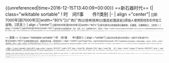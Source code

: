 {{unreferenced|time=2016-12-15T13:40:09+00:00}}
==新石器时代==
{| class="wikitable sortable" 
! 时　间!!事　　件!!类别
|-
| align ="center"| <small>[[前7000年|前7000年]]||width="80%"|<small>[[广西|广西]][[桂林|桂林]][[甑皮岩|甑皮岩]]原始人使用短柱形石作加工谷物。||农具
|-
| align ="center"| <small>[[前5935年|前5935年]]||width="80%"|<small>[[黄河|黄河]]流域使用石镰收割，石磨盘、石磨棒加工。||农具
|-
| align ="center"| <small>[[前5400年|前5400年]]||width="80%"|<small>[[黄河|黄河]]流域使用石斧、石铲、石锛、石刀、石凿等进行生产。||农具
|-
| align ="center"| <small>[[前5000年|前5000年]]||width="80%"|<small>[[长江|长江]]下游使用[[骨耜|骨耜]]翻土和[[木杵|木杵]]加工。||农具
|-
| align ="center"| <small>[[前3310年|前3310年]]－[[前2378年|前2378年]]||width="80%"|<small>[[长江|长江]]下游使用石制犁形器、双翼形的[[石耜冠|石耜冠]]和[[碓臼|碓臼]]。||农具
|-
| align ="center"| <small>[[前2480年|前2480年]]||width="80%"|<small>[[广东|广东]][[曲江|曲江]][[石峡|石峡]]地区使用[[石镢|石镢]]。||农具
|-
| align ="center"| <small>[[前5400年|前5400年]]||width="80%"|<small>[[黄河|黄河]]流域已经种[[粟|粟]]。||大田作物
|-
| align ="center"| <small>[[前5000年|前5000年]]||width="80%"|<small>[[长江|长江]]流域已经种[[稻|稻]]，经鉴定有[[油稻|油稻]]和[[粳稻|粳稻]]。||大田作物
|-
| align ="center"| <small>[[前4010年|前4010年]]||width="80%"|<small>[[黍|黍]]在[[甘肃|甘肃]][[秦安|秦安]][[大池湾|大池湾]]已经种植。||大田作物
|-
| align ="center"| <small>[[前4000年|前4000年]]||width="80%"|<small>[[葛|葛]]在[[长江|长江]]流域已利用为[[纺织|纺织]]原料。||大田作物
|-
| align ="center"| <small>[[前2750年|前2750年]]||width="80%"|<small>[[苎麻|苎麻]]、[[花生|花生]]、[[蚕豆|蚕豆]]、[[芝麻|芝麻]]出现于[[长江|长江]]流域。||大田作物
|-
| align ="center"| <small>[[前2000年|前2000年]]||width="80%"|<small>[[大豆|大豆]]、大麻巴人工栽培。[[新疆|新疆]][[孔雀河|孔雀河]]下游已经种植[[小麦|小麦]]。||大田作物
|-
| align ="center"| <small>[[前5400年|前5400年]]||width="80%"|<small>由[[刀耕|刀耕]]发展到[[耜耕|耜耕]]（锄耕）。||耕作栽培
|-
| align ="center"| <small>[[前5400年|前5400年]]||width="80%"|<small>[[胡桃|胡桃]]、[[榛子|榛子]]已在[[黄河|黄河]]流域利用。||园艺
|-
| align ="center"| <small>[[前5000年|前5000年]]||width="80%"|<small>[[酸枣|酸枣]]、[[菱|菱]]、[[葫芦|葫芦]]、[[意苡|意苡]]等已在[[长江|长江]]流域利用。||园艺
|-
| align ="center"| <small>[[前4010年|前4010年]]||width="80%"|<small>[[甘肃|甘肃]][[秦安|秦安]][[大地湾|大地湾]]已利用十字花种芸苔属植物。||园艺
|-
| align ="center"| <small>[[前4000年|前4000年]]||width="80%"|<small>[[白菜|白菜]]（芥菜）已在[[黄河|黄河]]流域利用。||园艺
|-
| align ="center"| <small>[[前3075年|前3075年]]||width="80%"|<small>[[莲藕|莲藕]]已在[[黄河|黄河]]流域利用。||园艺
|-
| align ="center"| <small>[[前2750年|前2750年]]||width="80%"|<small>[[桃|桃]]、[[甜瓜|甜瓜]]已在[[长江|长江]]流域利用。||园艺
|-
| align ="center"| <small>[[前5000年|前5000年]]||width="80%"|<small>[[漆树|漆树]]已被利用，并出现原始漆器。||植树造林
|-
| align ="center"| <small>[[前5400年|前5400年]]||width="80%"|<small>[[河北|河北]][[正定|正定]][[南阳庄|南阳庄]]已有据家蚕蛹仿制的[[陶蚕蛹|陶蚕蛹]]。||蚕桑与经济昆虫
|-
| align ="center"| <small>[[前2750年|前2750年]]||width="80%"|<small>[[浙江|浙江]][[吴兴|吴兴]][[钱山漾|钱山漾]]原始居民利用蚕丝织成绢片和丝带。||蚕桑与经济昆虫
|-
| align ="center"| <small>[[前7000年|前7000年]]||width="80%"|<small>[[猪|猪]]已在[[广西|广西]][[桂林|桂林]][[甑皮岩|甑皮岩]]驯化。||畜牧
|-
| align ="center"| <small>[[前5935年|前5935年]]||width="80%"|<small>[[黄河|黄河]]流域已经养[[羊|羊]]。||畜牧
|-
| align ="center"| <small>[[前5400年|前5400年]]||width="80%"|<small>[[狗|狗]]已经饲养。||畜牧
|-
| align ="center"| <small>[[前5300年|前5300年]]－[[前4300年|前4300年]]||width="80%"|<small>[[黄牛|黄牛]]已经驯化。[[鸡|鸡]]已驯化，并进行人工饲养。||畜牧
|-
| align ="center"| <small>[[前5000年|前5000年]]||width="80%"|<small>[[水牛|水牛]]可能已在[[长江|长江]]流域饲养。猪进一步驯化，前后驱之比已达1：1，介于野猪（7：3）和现代家猫（3：7）之间。使用圈栏饲养家畜。||畜牧
|-
| align ="center"| <small>[[前2000年|前2000年]]－[[前222年|前222年]]||width="80%"|<small>[[牦牛|牦牛]]、[[骆驼|骆驼]]已在[[青海|青海]]饲养。||畜牧
|-
| align ="center"| <small>[[前2000年|前2000年]]||width="80%"|<small>[[马已|马已]]被驯化。||畜牧
|-
| align ="center"| <small>[[前5400年|前5400年]]||width="80%"|<small>使用[[镞|镞]]、[[鱼标|鱼标]]、[[鱼网|鱼网]]等工具捕鱼。前4000年使用鱼钩钓鱼。||水产养殖
|-
| align ="center"| <small>[[前5400年|前5400年]]||width="80%"|<small>[[黄河|黄河]]流域已使用[[土窑|土窑]]储藏粮食。||食品加工与储藏
|}

== 夏商 ==
{| class="wikitable sortable" 
! 时　间!!事　　件!!类别
|-
| align ="center"| <small>[[前2000年|前2000年]]－[[前1712年|前1712年]]||width="80%"|<small>[[夏禹|夏禹]]治水、建造农田沟洫。||农田水利
|-
| align ="center"| <small>[[前1711年|前1711年]]－[[前1200年|前1200年]]||width="80%"|<small>[[青铜|青铜]]已用于制造农具、种类有[[镢|镢]]、[[舀|舀]]、[[铲|铲]]、[[斧|斧]]、[[锛|锛]]等。||农具
|-
| align ="center"| <small>[[前13世纪|前13世纪]]||width="80%"|<small>禾、粟、黍、来、麦、稌等作物名称见于[[甲骨文|甲骨文]]记载，稷和黍是当时北方主要粮食作物。||大田作物
|-
| align ="center"| <small>[[前13世纪|前13世纪]]||width="80%"|<small>使用[[段历|段历]]，是中国农业上应用阴阳合历之始。雨、雪、雹、云、雷、虹等天气现象已见于[[甲骨文|甲骨文]]记载。大田耕作使用协田集体劳动。出现薅（耨）田，中耕见于文字记载。||耕作栽培
|-
| align ="center"| <small>[[前13世纪|前13世纪]]||width="80%"|<small>[[甲骨文|甲骨文]]中有圃、囿等字，园圃栽培开始萌芽。||园艺
|-
| align ="center"| <small>[[前13世纪|前13世纪]]||width="80%"|<small>[[甲骨文|甲骨文]]中有森、林等字，反映当时已有初步的森林概念。||植树造林
|-
| align ="center"| <small>[[前1711年|前1711年]]－[[前1067年|前1067年]]||width="80%"|<small>已有纨、縠、刺绣等丝织物。||蚕桑与经济昆虫
|-
| align ="center"| <small>[[前13世纪|前13世纪]]||width="80%"|<small>马、牛、羊、鸡、犬、豕等「六畜」见于文字记载。[[甲骨文|甲骨文]]中已有牢、厩、罕、家等字，牛、马、羊、猪等均实行舍饲。||畜牧
|-
| align ="center"| <small>[[前13世纪|前13世纪]]||width="80%"|<small>出现阉割术。||兽医
|-
| align ="center"| <small>[[前13世纪|前13世纪]]||width="80%"|<small>网捕、钩钓的捕鱼方法见于文字记载。||水产养殖
|-
| align ="center"| <small>[[前13世纪|前13世纪]]||width="80%"|<small>用仓、廪储藏谷物。酒的加工工艺有了新的发展，已有醴（甜酒和鬯（香酒）之分。||食品加工与储藏
|}

==西周==
{| class="wikitable" width=98%|- align=center 
|- bgcolor="#F2F2F2"
| width="20%" align ="center"|时　间||width="80%" align ="center"|事　　件
|-
| align ="center" colspan="2" bgcolor="#EFECD1"| <small>【农具】
|-
| align ="center"| <small>[[前1066年|前1066年]]－[[前771年|前771年]]||width="80%"|<small>使用专用于中耕除草的青铜农具钱、镈、耒、耜之名见于文献记载。
|-
| align ="center" colspan="2" bgcolor="#EFECD1"| <small>【农田水利】
|-
| align ="center"| <small>[[前1066年|前1066年]]－[[前771年|前771年]]||width="80%"|<small>使用灌溉技术，泉水也见于利用。
|-
| align ="center" colspan="2" bgcolor="#EFECD1"| <small>【土地利用】
|-
| align ="center"| <small>[[前1066年|前1066年]]－[[前771年|前771年]]||width="80%"|<small>大量利用高平的「原」和低湿的「湿」。使用[[菑新畬|菑新畬]]的土地利用方式，耕作制由撩荒发展到休闲。
|-
| align ="center" colspan="2" bgcolor="#EFECD1"| <small>【大田作物】
|-
| align ="center"| <small>[[前1066年|前1066年]]－[[前771年|前771年]]||width="80%"|<small>已有冬麦和春麦，但尚无专名。已有「[[嘉种|嘉种]]」概念，并已有秬、秠、糜、芭、稙、穉、重、移等品种和品种类型名称。
|-
| align ="center" colspan="2" bgcolor="#EFECD1"| <small>【耕作栽培】
|-
| align ="center"| <small>[[前1066年|前1066年]]－[[前771年|前771年]]||width="80%"|<small>物候已大量用来指示农时，并出现了最早的物候历《[[夏小正|夏小正]]》将星象、物候、历法结合起来作为确定农时的依据。《[[尚书|尚书]]·洪范》已载有雨、旸、寒、燠、风等气象因素对农业生产的影响，是为中国农业气象学的萌芽。实行垄作。实行两人协作的[[耦耕|耦耕]]。条播已经出现。中耕除草受到重视，并出现了薅、耘、籽等专名。已将害虫分为螟、螣、蟊、贼四类，并使用火治虫。
|-
| align ="center" colspan="2" bgcolor="#EFECD1"| <small>【园艺】
|-
| align ="center"| <small>[[前1066年|前1066年]]－[[前771年|前771年]]||width="80%"|<small>实行场圃结合，季节性栽培蔬菜。韭、瓠、瓜、芸等蔬菜已进入园圃栽培或保护。
|-
| align ="center" colspan="2" bgcolor="#EFECD1"| <small>【植树造林】
|-
| align ="center"| <small>[[前1066年|前1066年]]－[[前771年|前771年]]||width="80%"|<small>「列树以表道」，出现路旁植树。已有较多的林木知识，《[[诗经|诗经]]》中已记有树木名称三十多种。
|-
| align ="center" colspan="2" bgcolor="#EFECD1"| <small>【蚕桑与经济昆虫】
|-
| align ="center"| <small>[[前11世纪|前11世纪]]－[[前771年|前771年]]||width="80%"|<small>出现锦。
|-
| align ="center"| <small>[[前11世纪|前11世纪]]－[[前476年|前476年]]||width="80%"|<small>蚕桑已遍及墉。卫、郑、魏、唐、秦、曹、邶、豳、鲁等地，相当于今日的[[陕西|陕西]]、[[河南|河南]]、[[山西|山西]]、[[河北|河北]]、[[山东|山东]]一带。
|-
| align ="center" colspan="2" bgcolor="#EFECD1"| <small>【畜牧】
|-
| align ="center"| <small>[[前1060年|前1060年]]－[[前771年|前771年]]||width="80%"|<small>养马业有很大发展。马被大量用于交通、田猎和战争。已有马匹配种的公母比例，采用「[[执驹|执驹]]」制度。出现「牧地」之名，畜牧生产已有专用牧场。
|-
| align ="center" colspan="2" bgcolor="#EFECD1"| <small>【水产养殖】
|-
| align ="center"| <small>[[前11世纪|前11世纪]]||width="80%"|<small>出现池沼养鱼。
|-
| align ="center"| <small>[[前11世纪|前11世纪]]－[[前771年|前771年]]||width="80%"|<small>捕鱼工具有钩、网、九罭、罛、罩、笱等多种。
|-
| align ="center"| <small>[[前11世纪|前11世纪]]－[[前476年|前476年]]||width="80%"|<small>鳖、鲤、鲂已成为人们喜食的鱼类。
|-
| align ="center" colspan="2" bgcolor="#EFECD1"| <small>【食品加工与储藏】
|-
| align ="center"| <small>[[前1066年|前1066年]]－[[前771年|前771年]]||width="80%"|<small>出现冰镇低温储藏。出现[[麹糵|麹糵]]，已会制造[[酒曲|酒曲]]。出现[[饴糖|饴糖]]。创造于制加工工艺、出现干臻等果干、腊、脯等肉干、[[鲍鱼|鲍鱼]]、[[鱐|鱐]]等鱼干。创造菹法加工蔬菜，并出现了多种多样的腌制品。
|}

==春秋战国==
{| class="wikitable" width=98%|- align=center 
|- bgcolor="#F2F2F2"
| width="20%" align ="center"|时　间||width="80%" align ="center"|事　　件
|-
| align ="center" colspan="2" bgcolor="#EFECD1"| <small>【农具】
|-
| align ="center"| <small>[[前771年|前771年]]－[[前476年|前476年]]||width="80%"|<small>发明冶铁技术，并用于农业生产。[[前5世纪|前5世纪]]－[[前4世纪|前4世纪]]。
|-
| align ="center" colspan="2" bgcolor="#EFECD1"| <small>【农田水利】
|-
| align ="center"| <small>[[前770年|前770年]]－[[前221年|前221年]]||width="80%"|<small>《[[周礼|周礼]]》中已有负责管理农田水利的官职「[[遂人|遂人]]」、「[[稻人|稻人]]」的记载。
|-
| align ="center"| <small>[[前613年|前613年]]－[[前598年|前598年]]||width="80%"|<small>[[孙叔敖|孙叔敖]]在[[安徽|安徽]][[寿县|寿县]]开芍陂是为中国最早的大型陂塘蓄水工程。
|-
| align ="center"| <small>[[前486年|前486年]]－[[前484年|前484年]]||width="80%"|<small>吴王夫差开凿[[邗沟|邗沟]]（邗读作“韩”）是联结长江和淮河的古代中国运河。，
|-
| align ="center"| <small>[[前475年|前475年]]－[[前221年|前221年]]||width="80%"|<small>筑堤防水，并在堤上植树防溃。
|-
| align ="center"| <small>[[前445年|前445年]]－[[前396年|前396年]]||width="80%"|<small>[[魏文侯|魏文侯]]时[[邺令|邺令]][[西门豹|西门豹]]在今[[河北|河北]]临漳凿渠引漳水灌田，是为中国最早出现的多首制管道灌溉工程。
|-
| align ="center"| <small>[[前372年|前372年]]－[[前236年|前236年]]||width="80%"|<small>出现引水上山技术。
|-
| align ="center"| <small>[[前256年|前256年]]左右||width="80%"|<small>[[秦昭王|秦昭王]]时蜀守[[李冰|李冰]]，在[[四川|四川]]灌县兴建中国著名的防洪分水、灌溉水利工程[[都江堰|都江堰]]。
|-
| align ="center"| <small>[[前246年|前246年]]||width="80%"|<small>水工郑国开郑国渠，长300余里，是为中国古代最长的人工灌溉管道。
|-
| align ="center" colspan="2" bgcolor="#EFECD1"| <small>【土地利用】
|-
| align ="center"| <small>[[前770年|前770年]]－[[前221年|前221年]]||width="80%"|<small>《[[周礼|周礼]]》中已有「土」（自然土壤）和「壤」（农业土壤）的记载。使用以肥改土的「土化之法」，耕地已「有不易之地岁种之」的连年种植。
|-
| align ="center"| <small>[[前546年|前546年]]||width="80%"|<small>[[蔿掩|蔿掩]]的「[[书上田|书上田]]」，土地规划思想开始萌芽。
|-
| align ="center"| <small>[[前475年|前475年]]－[[前221年|前221年]]||width="80%"|<small>《[[禹贡|禹贡]]》已根据土壤的色泽、质地、湿度、盐分、肥力对土壤进行分类。并记载了全国九州岛土壤的分布状况。中国最早的农业土壤学著作《[[管子_(書籍)|管子]]·地员篇》问世。
|-
| align ="center"| <small>||width="80%"|<small>[[东周|东周]]开始将旱地改为水田，是为中国北方「旱改水」之始。轮作复种开始萌芽。
|-
| align ="center"| <small>[[前446年|前446年]]－[[前396年|前396年]]||width="80%"|<small>淹水种稻利用盐碱土。
|-
| align ="center"| <small>[[前246年|前246年]]||width="80%"|<small>使用淤灌改良盐碱土。
|-
| align ="center" colspan="2" bgcolor="#EFECD1"| <small>【大田作物】
|-
| align ="center"| <small>[[前475年|前475年]]－[[前221年|前221年]]||width="80%"|<small>大力推广冬麦。[[大豆|大豆]]成为重要粮食作物。五谷之名见于《[[论语|论语]]》记载。
|-
| align ="center"| <small>[[前4世纪|前4世纪]]||width="80%"|<small>[[甘蔗|甘蔗]]见于记载，时称为柘。
|-
| align ="center" colspan="2" bgcolor="#EFECD1"| <small>【肥料】
|-
| align ="center"| <small>[[前475年|前475年]]－[[前221年|前221年]]||width="80%"|<small>出现「[[粪种|粪种]]」，施肥见于文献记载。
|-
| align ="center" colspan="2" bgcolor="#EFECD1"| <small>【耕作栽培】
|-
| align ="center"| <small>[[前5年|前5年]]－[[前3世纪|前3世纪]]||width="80%"|<small>出现「[[深耕熟耰|深耕熟耰]]」、「[[深耕疾耰|深耕疾耰]]」、「[[深耕易耨|深耕易耨]]」的耕作技术，中国传统的精耕细作技术开始萌芽。中国最早的农书《[[神农|神农]]》、《[[野老|野老]]》问世。
|-
| align ="center"| <small>[[前239年|前239年]]||width="80%"|<small>「[[上田弃亩|上田弃亩]]、[[下田弃圳|下田弃圳]]」的圳亩法见于记载。提出土壤耕作的五大原则。已有播种量的明确规定。已有「树肥无使扶疏，村浇不欲专生而族居」的合理密植原则。《[[吕氏春秋|吕氏春秋]]》中，上农、任地、辨土、审时等四篇写成，是为中国现存最古的农业著作。已采用深耕，掌握农时等农业措施防治虫害。
|-
| align ="center"| <small>[[前475年|前475年]]－[[前221年|前221年]]||width="80%"|<small>二十四节气七十二物候见于《[[逸周书|逸周书]]》记载。
|-
| align ="center"| <small>[[前372年|前372年]]－[[前263年|前263年]]||width="80%"|<small>《[[孟子|孟子]]》提出「不违农时」的生产要求。
|-
| align ="center"| <small>[[前239年|前239年]]||width="80%"|<small>《[[吕氏春秋|吕氏春秋]]·审时篇》提出「厚（候）之为宝」，从作物生长角度，论证了掌握农时的重要。
|-
| align ="center" colspan="2" bgcolor="#EFECD1"| <small>【园艺】
|-
| align ="center"| <small>[[前770年|前770年]]－[[前478年|前478年]]||width="80%"|<small>[[柑桔|柑桔]]出现记载，并记录了「桔踰淮而北为枳」的现象农圃分工，园艺走上了独立发展的道路。
|-
| align ="center"| <small>[[前770年|前770年]]－[[前221年|前221年]]||width="80%"|<small>出现嫁接技术。
|-
| align ="center"| <small>[[前332年|前332年]]||width="80%"|<small>中国[[桃|桃]]树传至[[希腊|希腊]]。
|-
| align ="center" colspan="2" bgcolor="#EFECD1"| <small>【植树造林】
|-
| align ="center"| <small>[[前770年|前770年]]－[[前476年|前476年]]||width="80%"|<small>开始道路植树，是为中国植行道树之始。
|-
| align ="center"| <small>[[前475年|前475年]]－[[前221年|前221年]]||width="80%"|<small>已有适地适树的种植观念。已出现树木整枝技术。提倡「斧斤以时入山林」，按时采伐，保护山林。
|-
| align ="center" colspan="2" bgcolor="#EFECD1"| <small>【蚕桑与经济昆虫】
|-
| align ="center"| <small>[[前7世纪|前7世纪]]||width="80%"|<small>山东成为全国丝织品生产中心，号为「冠带衣履天下」。
|-
| align ="center"| <small>[[前475年|前475年]]－[[前221年|前221年]]||width="80%"|<small>养蚕已有专用蚕室。箔、架、席、筐等蚕具已见记载。蚕病防治已受到重视和提倡。家蚕生活史见于《[[蚕赋|蚕赋]]》记载。桑树已有乔木桑、高干桑、灌木桑之分。蜂蜜利用已见记载。
|-
| align ="center" colspan="2" bgcolor="#EFECD1"| <small>【畜牧】
|-
| align ="center"| <small>[[前770年|前770年]]－[[前476年|前476年]]||width="80%"|<small>养马业有很大发展，按毛色分类，马已有十六类之多。出现相畜术，并出现了[[伯乐|伯乐]]、[[九方堙|九方堙]]、[[宁戚|宁戚]]等著名相畜家。出现「牧地」之名，畜牧生产已有专用牧场。
|-
| align ="center"| <small>[[前475年|前475年]]－[[前221年|前221年]]||width="80%"|<small>鸡、猪、狗等小家畜的饲养，在农区备受重视。牛、马等家畜适宜配种期见于记载。马的驯养出现「[[习其驰逐|习其驰逐]]，[[闲其进止|闲其进止]]」的调教术。家禽饲养中出现代孵术。出现「[[鸭城|鸭城]]」、「[[鸡陂|鸡陂]]」是为中国最早的鸭场和鸡场。
|-
| align ="center"| <small>[[前307年|前307年]]||width="80%"|<small>赵武灵王[[胡服|胡服]]骑射，北方骑术传入中原。
|-
| align ="center"| <small>[[前3世纪|前3世纪]]||width="80%"|<small>出现「[[厩苑律|厩苑律]]」，是为中国现存最早的一个畜牧法。
|-
| align ="center" colspan="2" bgcolor="#EFECD1"| <small>【兽医】
|-
| align ="center"| <small>[[前770年|前770年]]－[[前476年|前476年]]||width="80%"|<small>出现专业兽医。并有内科（疗兽病）和外科（疗兽疡）之分。出现肉品检验，并发现米猪肉。
|-
| align ="center"| <small>[[前3世纪|前3世纪]]||width="80%"|<small>出现家畜检疫，预防寄生虫。
|-
| align ="center" colspan="2" bgcolor="#EFECD1"| <small>【水产养殖】
|-
| align ="center"| <small>[[前770年|前770年]]－[[前476年|前476年]]||width="80%"|<small>设置掌管捕鱼政令的官员狱人。[[长江|长江]]下游出现大规模鱼池养鱼。
|-
| align ="center"| <small>[[前475年|前475年]]－[[前221年|前221年]]||width="80%"|<small>提倡保护鱼类资源。
|-
| align ="center" colspan="2" bgcolor="#EFECD1"| <small>【食品加工与储藏】
|-
| align ="center"| <small>[[前770年|前770年]]－[[前476年|前476年]]||width="80%"|<small>用水煮脱胶法提取葛纤维。用沤渍法提取麻类纤维。使用干制法加工鱼类。已有酱和酰（醋）。丝帛去胶使用日曝、水沤、灰练的「水冻」技术。
|-
| align ="center"| <small>[[前475年|前475年]]－[[前221年|前221年]]||width="80%"|<small>酿酒技术已有明确记载。出现[[豆豉|豆豉]]，时称大苦。出现大型粮仓。
|}

==秦==
{| class="wikitable" width=98%|- align=center 
|- bgcolor="#F2F2F2"
| width="20%" align ="center"|时　间||width="80%" align ="center"|事　　件
|-
| align ="center" colspan="2" bgcolor="#EFECD1"| <small>【农田水利】
|-
| align ="center"| <small>[[前219年|前219年]]||width="80%"|<small>修凿灵渠。
|-
| align ="center" colspan="2" bgcolor="#EFECD1"| <small>【植树造林】
|-
| align ="center"| <small>[[前220年|前220年]]||width="80%"|<small>大规模种植[[行道树|行道树]]。
|-
| align ="center"| <small>[[前210年|前210年]]||width="80%"|<small>[[蒙恬|蒙恬]]在北部边境建造人工榆树林带。
|}


==汉==
{{Main|汉朝农业科技史列表}}

==三国==
{| class="wikitable" width=98%|- align=center 
|- bgcolor="#F2F2F2"
| width="20%" align ="center"|时　间||width="80%" align ="center"|事　　件
|-
| align ="center" colspan="2" bgcolor="#EFECD1"| <small>【农具】
|-
| align ="center"| <small>[[227年|227年]]－[[239年|239年]]||width="80%"|<small>马钧改进翻车，用以灌溉。
|-
| align ="center" colspan="2" bgcolor="#EFECD1"| <small>【农田水利】
|-
| align ="center"| <small>[[250年|250年]]||width="80%"|<small>修[[戾陵堰|戾陵堰]]和[[车箱渠|车箱渠]]，溉田万余顷，是为历史上开发永定河最早的大型引水工程。
|-
| align ="center" colspan="2" bgcolor="#EFECD1"| <small>【土地利用】
|-
| align ="center"| <small>[[241年|241年]]||width="80%"|<small>[[邓艾|邓艾]]在[[淮河|淮河]]流域兴修水利，开垦屯田，是历史上对淮河流域一次有组织的大规模开发。
|-
| align ="center" colspan="2" bgcolor="#EFECD1"| <small>【茶】
|-
| align ="center"| <small>[[3世纪|3世纪]]||width="80%"|<small>创造[[饼茶|饼茶]]。
|-
| align ="center" colspan="2" bgcolor="#EFECD1"| <small>【水产养殖】
|-
| align ="center"| <small>[[3世纪|3世纪]]前期||width="80%"|<small>稻田养鱼见于记载。
|-
| align ="center" colspan="2" bgcolor="#EFECD1"| <small>【食品加工与贮藏】
|-
| align ="center"| <small>[[252年|252年]]－[[264年|264年]]||width="80%"|<small>果品用蜜渍储藏。
|}

==晋==
{| class="wikitable" width=98%|- align=center 
|- bgcolor="#F2F2F2"
| width="20%" align ="center"|时　间||width="80%" align ="center"|事　　件
|-
| align ="center" colspan="2" bgcolor="#EFECD1"| <small>【农具】
|-
| align ="center"| <small>[[266年|266年]]－[[290年|290年]]||width="80%"|<small>华北地区旱作出现畜拉平田、碎土工具耙、耱被广泛使用。出现利用齿轮传动和以水为动力的连碓机及连转磨。
|-
| align ="center"| <small>[[310年|310年]]||width="80%"|<small>[[广东|广东]]连县已使用水田耙（耖）。
|-
| align ="center"| <small>[[335年|335年]]－[[349年|349年]]||width="80%"|<small>创造自动[[舂车|舂车]]和[[磨车|磨车]]。
|-
| align ="center" colspan="2" bgcolor="#EFECD1"| <small>【土地利用】
|-
| align ="center"| <small>约[[340年|340年]]||width="80%"|<small>[[长江|长江]]下游出现[[再熟稻|再熟稻]]。
|-
| align ="center" colspan="2" bgcolor="#EFECD1"| <small>【大田作物】
|-
| align ="center"| <small>[[266年|266年]]－[[316年|316年]]||width="80%"|<small>《[[广志|广志]]》上已记有南方水稻品种12个。
|-
| align ="center"| <small>[[4世纪|4世纪]]||width="80%"|<small>[[高粱|高粱]]在华南地区栽培已见记载。
|-
| align ="center" colspan="2" bgcolor="#EFECD1"| <small>【肥料】
|-
| align ="center"| <small>[[266年|266年]]－[[316年|316年]]||width="80%"|<small>南方出现栽培绿肥若干。
|-
| align ="center" colspan="2" bgcolor="#EFECD1"| <small>【耕作栽培】
|-
| align ="center"| <small>[[266年|266年]]－[[316年|316年]]||width="80%"|<small>《[[十三州志|十三州志]]》记载上[[虞县|虞县]]下令不得害雁，是为中国有意识保护益鸟的开端。
|-
| align ="center" colspan="2" bgcolor="#EFECD1"| <small>【园艺】
|-
| align ="center"| <small>[[266年|266年]]－[[345年|345年]]||width="80%"|<small>[[茭白|茭白]]、[[莼菜|莼菜]]已成为江南著名水生蔬菜。
|-
| align ="center"| <small>[[304年|304年]]||width="80%"|<small>南方桔园利用[[猄蚁|猄蚁]]防蠹，是为中国利用生物防治虫害的开端。南方在水面种植菜，是中国无土栽培的又一创造。中国最早的热带和亚热带果品专著《[[南方草木状|南方草木状]]》问世。
|-
| align ="center" colspan="2" bgcolor="#EFECD1"| <small>【蚕桑与经济昆虫】
|-
| align ="center"| <small>[[290年|290年]]||width="80%"|<small>微粒子病和软化病见于记载前者称为黑瘦，后者称为伪蚕。柞蚕见于文献记载。
|-
| align ="center"| <small>[[265年|265年]]－[[298年|298年]]||width="80%"|<small>紫胶见于记载，时称赤胶。
|-
| align ="center"| <small>[[3世纪|3世纪]]||width="80%"|<small>收聚野生蜂饲养。
|-
| align ="center"| <small>[[390年代|390年代]]||width="80%"|<small>出现小蚕恒温饲养。
|-
| align ="center"| <small>[[317年|317年]]－[[420年|420年]]||width="80%"|<small>五倍子见于记载。
|-
| align ="center" colspan="2" bgcolor="#EFECD1"| <small>【畜牧】
|-
| align ="center"| <small>[[265年|265年]]－[[316年|316年]]||width="80%"|<small>大尾羊见于记载。《[[广志|广志]]》中记载鸡的品种已有8种。其中有胡髯（胡须鸡），反翅（翻毛鸡）等名种。
|-
| align ="center" colspan="2" bgcolor="#EFECD1"| <small>【食品加工与储藏】
|-
| align ="center"| <small>[[265年|265年]]－[[316年|316年]]||width="80%"|<small>密封储藏的泡菜坛已见使用。
|-
| align ="center"| <small>||width="80%"|<small>用灰盖麦，预防麦蛾。
|}

==南北朝==
{| class="wikitable" width=98%|- align=center 
|- bgcolor="#F2F2F2"
| width="20%" align ="center"|时　间||width="80%" align ="center"|事　　件
|-
| align ="center" colspan="2" bgcolor="#EFECD1"| <small>【农具】
|-
| align ="center"| <small>[[479年|479年]]－[[502年|502年]]||width="80%"|<small>发明灌钢，并开始用于制造农具。
|-
| align ="center"| <small>[[5世纪|5世纪]]||width="80%"|<small>创造水碾和水磨。
|-
| align ="center"| <small>[[6世纪|6世纪]]三十年代||width="80%"|<small>出现播种工具窍瓠，覆种工具挞，中耕工具锋、耦。
|-
| align ="center" colspan="2" bgcolor="#EFECD1"| <small>【农田水利】
|-
| align ="center"| <small>[[444年|444年]]||width="80%"|<small>修建大型引黄灌溉工程艾山渠。
|-
| align ="center" colspan="2" bgcolor="#EFECD1"| <small>【大田作物】
|-
| align ="center"| <small>[[6世纪|6世纪]]末||width="80%"|<small>[[新疆|新疆]]地区已种植非洲草棉。
|-
| align ="center"| <small>[[6世纪|6世纪]]三十年代||width="80%"|<small>作物品种有很大发展。《[[齐民要术|齐民要术]]》已收有粟品种86个，水稻品种24个。已认识防杂保纯的重要，并创造了单收、单打、单储、单种的留种田。出现大麻子、韭菜子的新陈鉴别法。紫草、红蓝花等染料作物已进行生产性栽培。
|-
| align ="center" colspan="2" bgcolor="#EFECD1"| <small>【肥料】
|-
| align ="center"| <small>[[6世纪|6世纪]]三十年代||width="80%"|<small>绿肥被称为「美田之法」，绿豆、小豆、胡麻已作绿肥在北方栽培。并且认识绿肥具有「良美与粪不殊，又省功力」的作用。
|-
| align ="center" colspan="2" bgcolor="#EFECD1"| <small>【耕作栽培】
|-
| align ="center"| <small>[[439年|439年]]||width="80%"|<small>利用温泉种稻，实现一年三熟，是为大田生产上利用地热的最早记载。
|-
| align ="center"| <small>[[6世纪|6世纪]]三十年代||width="80%"|<small>耕耙耱的抗旱保墒作用已有理论说明。
|-
| align ="center"| <small>||width="80%"|<small>出现浸种催芽技术。
|-
| align ="center"| <small>||width="80%"|<small>提倡适时早播。
|-
| align ="center"| <small>||width="80%"|<small>播种方法已有漫掷、耧种、耧耩漫掷、搞种、逐犁抢种等多种形式。
|-
| align ="center"| <small>||width="80%"|<small>中耕已有锄锋、耩等方式。并认识到中耕除具有除草作用外，还具有抗旱保墒、饶子多实的作用。
|-
| align ="center"| <small>||width="80%"|<small>水稻栽培出现烤田技术。
|-
| align ="center"| <small>||width="80%"|<small>北方旱作使用冬灌。
|-
| align ="center"| <small>||width="80%"|<small>北方轮作技术大发展，生产上普遍采用禾谷和绿肥轮作。
|-
| align ="center"| <small>||width="80%"|<small>[[北魏|北魏]]著名农学家[[贾思勰|贾思勰]]所著《[[齐民要术|齐民要术]]》问世，书中提出了「顺天时、量地利，用力少而成功多，任情返道，劳而无获」的技术原则。
|-
| align ="center" colspan="2" bgcolor="#EFECD1"| <small>【园艺】
|-
| align ="center"| <small>[[5世纪|5世纪]]－[[6世纪|6世纪]]||width="80%"|<small>果树插条用芋艿、芜菁作营养基，时称「种名果法」。[[白菜|白菜]]在江南已成为著名蔬菜。
|-
| align ="center"| <small>[[6世纪|6世纪]]三十年代||width="80%"|<small>果树繁殖采用嫁接技术，并创造了皮下接、劈接等方法。出现「嫁枣」技术，是为现代环剥技术的萌芽。
|-
| align ="center"| <small>||width="80%"|<small>果园使用熏烟防霜技术。
|-
| align ="center"| <small>||width="80%"|<small>瓜类栽培采用诱杀法治虫并用酒灰培土措施防治「瓜笼」。
|-
| align ="center"| <small>||width="80%"|<small>使用「去狂花」措施，是为中国园艺中采用疏果技术的开端。
|-
| align ="center"| <small>||width="80%"|<small>大蒜用鳞茎留种，进行复壮。
|-
| align ="center"| <small>||width="80%"|<small>开始用粪大水勤措施栽培蔬菜。
|-
| align ="center" colspan="2" bgcolor="#EFECD1"| <small>【植树造林】
|-
| align ="center"| <small>[[6世纪|6世纪]]三十年代||width="80%"|<small>出现楮、槐和麻子混播育苗技术。
|-
| align ="center"| <small>||width="80%"|<small>总结出树木移植的原则
|-
| align ="center"| <small>||width="80%"|<small>用诱鞭法繁殖竹子。
|-
| align ="center" colspan="2" bgcolor="#EFECD1"| <small>【蚕桑与经济昆虫】
|-
| align ="center"| <small>[[452年|452年]]－[[536年|536年]]||width="80%"|<small>用盐腌法储茧。
|-
| align ="center"| <small>[[5世纪|5世纪]]||width="80%"|<small>创造家蚕低温催青孵化技术。
|-
| align ="center"| <small>[[6世纪|6世纪]]三十年代||width="80%"|<small>桑树品种已有荆桑和鲁桑之分。
|-
| align ="center"| <small>||width="80%"|<small>种苗选择见于记载。
|-
| align ="center"| <small>||width="80%"|<small>桑树用压条繁殖。
|-
| align ="center" colspan="2" bgcolor="#EFECD1"| <small>【畜牧】
|-
| align ="center"| <small>[[502年|502年]]－[[556年|556年]]||width="80%"|<small>中国最早的养羊专著《[[卜式养羊法|卜式养羊法]]》和养猪专著《[[养猪法|养猪法]]》见于记载。
|-
| align ="center"| <small>[[6世纪|6世纪]]三十年代||width="80%"|<small>乳猪饲养使用索笼蒸豚法。
|-
| align ="center"| <small>||width="80%"|<small>已认识家畜远缘杂交后代的不育性。
|-
| align ="center"| <small>||width="80%"|<small>根据外部形态和内脏器官的关联性来认识家畜的优劣，提出相马五脏法。
|-
| align ="center"| <small>||width="80%"|<small>总结出「服牛乘马，量其力能，寒温饮饲，适其天性」的饲养原则。
|-
| align ="center"| <small>||width="80%"|<small>提出「食有三刍、饮有三时」的养马方法。
|-
| align ="center"| <small>||width="80%"|<small>提出羊的配种比例为公二母十。
|-
| align ="center"| <small>||width="80%"|<small>创造栅栏积茭喂羊法。
|-
| align ="center" colspan="2" bgcolor="#EFECD1"| <small>【兽医】
|-
| align ="center"| <small>[[6世纪|6世纪]]三十年代||width="80%"|<small>使用割猪尾方法预防阉割后感染破伤风。
|-
| align ="center"| <small>||width="80%"|<small>使用隔离法，预防羊的传染病。
|-
| align ="center"| <small>||width="80%"|<small>出现清症治疗技术。
|-
| align ="center"| <small>||width="80%"|<small>采用多种方法治蹄病。
|-
| align ="center" colspan="2" bgcolor="#EFECD1"| <small>【水产养殖】
|-
| align ="center"| <small>[[6世纪|6世纪]]三十年代||width="80%"|<small>《[[齐民要求|齐民要求]]·养鱼篇》记有中国古代的养鱼技术，是为中国现存最早的人工养鱼技术文献。
|-
| align ="center" colspan="2" bgcolor="#EFECD1"| <small>【食品加工与储藏】
|-
| align ="center"| <small>[[5世纪|5世纪]]－[[6世纪|6世纪]]||width="80%"|<small>出现林果脱涩技和
|-
| align ="center"| <small>||width="80%"|<small>[[豆豉|豆豉]]制造技术已有详细记载。
|-
| align ="center"| <small>||width="80%"|<small>出现沙糖。
|-
| align ="center"| <small>[[6世纪|6世纪]]三十年代||width="80%"|<small>葡萄、生梨、蔬菜等使用窖藏保鲜技术。
|-
| align ="center"| <small>||width="80%"|<small>使用糟渍储藏。
|-
| align ="center"| <small>||width="80%"|<small>出现葡萄干加工技术。
|-
| align ="center"| <small>||width="80%"|<small>板栗沙藏防蛀。
|-
| align ="center"| <small>||width="80%"|<small>创造鸭蛋腌制技术，时称「杭子」。
|-
| align ="center"| <small>||width="80%"|<small>使用「窖麦法」，「劁麦法」，「蒸黍法」储藏粮食。
|}

==隋==
{| class="wikitable" width=98%|- align=center 
|- bgcolor="#F2F2F2"
| width="20%" align ="center"|时　间||width="80%" align ="center"|事　　件
|-
| align ="center" colspan="2" bgcolor="#EFECD1"| <small>【园艺】
|-
| align ="center"| <small>[[608年|608年]]||width="80%"|<small>莴苣传入中国。
|-
| align ="center" colspan="2" bgcolor="#EFECD1"| <small>【兽医】
|-
| align ="center"| <small>[[600年|600年]]||width="80%"|<small>出现专业兽医机构。
|-
| align ="center" colspan="2" bgcolor="#EFECD1"| <small>【水产养殖】
|-
| align ="center"| <small>[[605年|605年]]||width="80%"|<small>太湖白鱼引种至洛阳。
|-
| align ="center" colspan="2" bgcolor="#EFECD1"| <small>【食品加工与储藏】
|-
| align ="center"| <small>[[581年|581年]]－[[609年|609年]]||width="80%"|<small>出现柑桔涂蜡保鲜技术。
|}

==唐==
{| class="wikitable" width=98%|- align=center 
|- bgcolor="#F2F2F2"
| width="20%" align ="center"|时　间||width="80%" align ="center"|事　　件
|-
| align ="center" colspan="2" bgcolor="#EFECD1"| <small>【农具】
|-
| align ="center"| <small>[[7世纪|7世纪]]上半叶||width="80%"|<small>出现用水力提水的工具水轮。
|-
| align ="center"| <small>[[682年|682年]]－[[683年|683年]]||width="80%"|<small>[[王方翼|王方翼]]造人力耕地机。
|-
| align ="center"| <small>[[689年|689年]]||width="80%"|<small>水井提水使用井车。
|-
| align ="center"| <small>[[712年|712年]]－[[770年|770年]]||width="80%"|<small>[[四川|四川]]使用连简（筒车的一种）灌溉。
|-
| align ="center"| <small>[[772年|772年]]－[[842年|842年]]||width="80%"|<small>出现利用曲柄辘轳和空中缆道相结合提取河水的灌溉工具--机汲。
|-
| align ="center"| <small>[[811年|811年]]||width="80%"|<small>收麦专用工具钐已普遍运用。
|-
| align ="center"| <small>[[828年|828年]]||width="80%"|<small>水车在关中地区推广。
|-
| align ="center"| <small>[[829年|829年]]||width="80%"|<small>水车由中国传入日本。
|-
| align ="center"| <small>[[879年|879年]]－[[880年|880年]]||width="80%"|<small>[[长江|长江]]下游出现江东犁，中国水田犁至此已经定型。江南水田使用耙、礰礋、磟碡等平田和打溷泥浆的工具。[[陆龟蒙|陆龟蒙]]作《[[耒耜经|耒耜经]]》是为中国现存最早的农具书。
|-
| align ="center" colspan="2" bgcolor="#EFECD1"| <small>【农田水利】
|-
| align ="center"| <small>[[624年|624年]]||width="80%"|<small>云得臣在龙门引黄灌溉，溉田60多万亩，是为中国大规模引黄灌溉工程之始。八世纪[[浙江|浙江]]盐官修捍海塘堤240里。
|-
| align ="center"| <small>[[780年|780年]]－[[805年|805年]]||width="80%"|<small>书武在绛州引汾水溉田130多万亩。
|-
| align ="center"| <small>[[785年|785年]]||width="80%"|<small>[[于頔|于頔]]在[[浙江|浙江]]吴兴修頔塘。
|-
| align ="center"| <small>[[808年|808年]]||width="80%"|<small>韦丹在南昌经江堤，修筑陂塘598处，溉田120万亩。
|-
| align ="center"| <small>[[810年|810年]]||width="80%"|<small>修吴江塘路。
|-
| align ="center"| <small>[[826年|826年]]||width="80%"|<small>修治白渠，灌溉面积比汉时扩大四倍，时称三白渠。
|-
| align ="center"| <small>[[833年|833年]]||width="80%"|<small>王元暐在宁波熔铁灌堤，筑成石堰，截口断流，溉田数十万亩。
|-
| align ="center" colspan="2" bgcolor="#EFECD1"| <small>【土地利用】
|-
| align ="center"| <small>[[8世纪|8世纪]]||width="80%"|<small>梯田出现于[[云南|云南]]。
|-
| align ="center"| <small>[[8世纪|8世纪]]下半叶||width="80%"|<small>在太湖地区大规模屯田。
|-
| align ="center" colspan="2" bgcolor="#EFECD1"| <small>【肥料】
|-
| align ="center"| <small>[[8世纪|8世纪]]下半叶||width="80%"|<small>利用路粪法积制厩肥。
|-
| align ="center" colspan="2" bgcolor="#EFECD1"| <small>【大田作物】
|-
| align ="center"| <small>[[8世纪|8世纪]]下半叶||width="80%"|<small>稻麦已成为粮食生产中的主要作物。
|-
| align ="center"| <small>[[734年|734年]]||width="80%"|<small>形成南粮北调，时称北运。八世纪荞麦种植开始发展。出现芳香类型的优质稻。
|-
| align ="center"| <small>[[9世纪|9世纪]]六十年代||width="80%"|<small>[[云南|云南]]出现稻麦二熟制。
|-
| align ="center" colspan="2" bgcolor="#EFECD1"| <small>【耕作栽培】
|-
| align ="center"| <small>[[9世纪|9世纪]]初年||width="80%"|<small>华北早作出现顶凌耙地。
|-
| align ="center"| <small>||width="80%"|<small>北方旱作出现浅深浅的中耕法。
|-
| align ="center"| <small>[[688年|688年]]||width="80%"|<small>[[武则天|武则天]]删订《[[兆人本业|兆人本业]]》，是为中国最早的官修农书。
|-
| align ="center"| <small>[[716年|716年]]||width="80%"|<small>创造点火诱杀和开沟扑杀相结合的治蝗技术。
|-
| align ="center"| <small>[[9世纪|9世纪]]||width="80%"|<small>出现耕、耙、磟碡相结合的水田耕作法。
|-
| align ="center"| <small>[[10世纪|10世纪]]初年||width="80%"|<small>薯蓣栽培技术见于记载。
|-
| align ="center"| <small>||width="80%"|<small>《[[四时篡要|四时篡要]]》问世。
|-
| align ="center" colspan="2" bgcolor="#EFECD1"| <small>【园艺】
|-
| align ="center"| <small>[[640年|640年]]||width="80%"|<small>马奶葡萄从西域传入中原。
|-
| align ="center"| <small>[[646年|646年]]||width="80%"|<small>菠菜传入中国。
|-
| align ="center"| <small>[[7世纪|7世纪]]||width="80%"|<small>牡丹开始人工栽培，并成为全国名花。
|-
| align ="center"| <small>[[8世纪|8世纪]]||width="80%"|<small>出现盆景。
|-
| align ="center"| <small>[[8世纪|8世纪]]下半叶||width="80%"|<small>利用温泉栽培蔬菜。
|-
| align ="center"| <small>[[860年|860年]]||width="80%"|<small>海枣（波斯枣）、扁[[桃|桃]]（巴旦杏）、阿月、浑子、树菠萝（菠萝蜜）、齐敦果（油橄榄）等已见于记载。
|-
| align ="center"| <small>[[10世纪|10世纪]]初年||width="80%"|<small>人工栽培食用菌。且懂得近缘植物嫁接容易成活的道理。
|-
| align ="center" colspan="2" bgcolor="#EFECD1"| <small>【茶】
|-
| align ="center"| <small>[[764年|764年]]||width="80%"|<small>[[陆羽|陆羽]]作《[[茶经|茶经]]》是为中国最早的茶叶专著、书中记载了当时种茶、采茶、制条、饮茶等技术和经验。
|-
| align ="center"| <small>[[793年|793年]]||width="80%"|<small>征收茶税，十取其一，是为中国茶税之始。
|-
| align ="center"| <small>约[[805年|805年]]||width="80%"|<small>回纥开始「驱马市茶」，是为中国[[茶马互市|茶马互市]]的开端。
|-
| align ="center"| <small>||width="80%"|<small>茶树种籽传至日本贺滋县。
|-
| align ="center"| <small>||width="80%"|<small>出现大规模茶园，采茶人数多达三万人。十世纪初茶树栽培使用直播繁殖技术，并使用茶粮间作。应用茶子沙藏催芽法。
|-
| align ="center" colspan="2" bgcolor="#EFECD1"| <small>【蚕桑与经济昆虫】
|-
| align ="center"| <small>[[751年|751年]]－[[762年|762年]]||width="80%"|<small>乐喷，吕礼到依拉克传授织绸技术。
|-
| align ="center"| <small>[[767年|767年]]||width="80%"|<small>北方丝织技术传到江南。
|-
| align ="center"| <small>[[10世纪|10世纪]]初年||width="80%"|<small>低干桑栽培技术见于记载。
|-
| align ="center" colspan="2" bgcolor="#EFECD1"| <small>【畜牧】
|-
| align ="center"| <small>[[627年|627年]]－[[665年|665年]]||width="80%"|<small>建立家畜饲料基地。
|-
| align ="center"| <small>[[627年|627年]]－[[754年|754年]]||width="80%"|<small>西北大家畜再次大发展、形成中国畜牧生产第二次高潮。
|-
| align ="center"| <small>[[8世纪|8世纪]]初叶||width="80%"|<small>制订家畜饲料标准。
|-
| align ="center"| <small>||width="80%"|<small>推行家畜繁殖饲养奖惩制度。出现马籍制度和马印制度。
|-
| align ="center"| <small>[[684年|684年]]－[[704年|704年]]||width="80%"|<small>耕牛饲养已受重视。
|-
| align ="center"| <small>[[806年|806年]]－[[820年|820年]]||width="80%"|<small>著名苦泉羊（同羊）已见于记载。
|-
| align ="center"| <small>[[10世纪|10世纪]]初年||width="80%"|<small>利用水生植物养猪。
|-
| align ="center" colspan="2" bgcolor="#EFECD1"| <small>【兽医】
|-
| align ="center"| <small>[[9世纪|9世纪]]初年||width="80%"|<small>出现兽医教育。
|-
| align ="center"| <small>||width="80%"|<small>出现《[[五脏论|五脏论]]》和《[[八邪沦|八邪沦]]》是为兽医对病机、病因研究见于文献之始。马体针灸出现专著《[[伯乐针经|伯乐针经]]》内有穴位71个，针刺点171个，并提出了「病者深浅，补泻相应」的治疗原则和针刺手法。用火烙术治马的四肢病，用放血法治疗马的疽壅和中毒病。
|-
| align ="center"| <small>[[10世纪|10世纪]]初年||width="80%"|<small>中国现存最古的兽医专著《[[司牧安骥集|司牧安骥集]]》问世。使用手术摘除牲畜淋巴结，时称取槽法。已有直肠检查法，并创造了掏结术。
|-
| align ="center" colspan="2" bgcolor="#EFECD1"| <small>【水产养殖】
|-
| align ="center"| <small>[[8世纪|8世纪]]中叶||width="80%"|<small>唐律规定不准卖鲤，吃鲤，鲤鱼生产受到严重打击。
|-
| align ="center"| <small>[[684年|684年]]－[[704年|704年]]||width="80%"|<small>驯养水獭捕鱼。
|-
| align ="center"| <small>[[712年|712年]]－[[756年|756年]]||width="80%"|<small>盆养观赏鱼在唐宫中出现。
|-
| align ="center"| <small>[[9世纪|9世纪]]||width="80%"|<small>[[广东|广东]]南海地区出现人工采集鱼卵孵化鱼苗。
|-
| align ="center"| <small>[[10世纪|10世纪]]初年||width="80%"|<small>新、陇等州利用养鱼开荒种稻。
|-
| align ="center" colspan="2" bgcolor="#EFECD1"| <small>【食品加工与储藏】
|-
| align ="center"| <small>[[640年|640年]]||width="80%"|<small>制葡萄酒技术从高昌传入中原。
|-
| align ="center"| <small>[[647年|647年]]||width="80%"|<small>遣使赴印度学习制糖法。
|-
| align ="center"| <small>[[10世纪|10世纪]]初||width="80%"|<small>[[小麦|小麦]]热进仓技术进一步发展。
|-
| align ="center"| <small>||width="80%"|<small>利用盐水浸泡储藏[[板栗|板栗]]。
|-
| align ="center"| <small>||width="80%"|<small>创造出酒化率特高的「法曲」。
|-
| align ="center"| <small>||width="80%"|<small>出现麸豉、酱油、十日酱法的制作技术。
|}

==五代==
{| class="wikitable" width=98%|- align=center 
|- bgcolor="#F2F2F2"
| width="20%" align ="center"|时　间||width="80%" align ="center"|事　　件
|-
| align ="center" colspan="2" bgcolor="#EFECD1"| <small>【农田水利】
|-
| align ="center"| <small>[[907年|907年]]－[[931年|931年]]||width="80%"|<small>太湖地区出现「五里一纵浦」，「七里一横塘」的河网化局面。设置「撩浅军」，负责疏浚塘埔，罱捞河泥，修理堤岸，种植树木，修建堰闸等工作，是为中国设立农田水利专业队伍之始。
|-
| align ="center"| <small>[[910年|910年]]||width="80%"|<small>钱塘江口修筑石海塘。
|-
| align ="center" colspan="2" bgcolor="#EFECD1"| <small>【土地利用】
|-
| align ="center"| <small>[[907年|907年]]－[[931年|931年]]||width="80%"|<small>江南太湖地区圩田大发展。
|-
| align ="center" colspan="2" bgcolor="#EFECD1"| <small>【耕作担培】
|-
| align ="center"| <small>[[948年|948年]]||width="80%"|<small>禁捕益鸟。
|-
| align ="center" colspan="2" bgcolor="#EFECD1"| <small>【园艺】
|-
| align ="center"| <small>[[953年|953年]]||width="80%"|<small>西瓜由胡桥从回纥传入契丹地区。
|}


==宋==
{{Main|宋朝农业科技史列表}}

==元==
{| class="wikitable" width=98%|- align=center 
|- bgcolor="#F2F2F2"
| width="20%" align ="center"|时　间||width="80%" align ="center"|事　　件
|-
| align ="center" colspan="2" bgcolor="#EFECD1"| <small>【农具】
|-
| align ="center"| <small>[[1271年|1271年]]—[[1294年|1294年]]||width="80%"|<small>风力已用于农业生产，并出现了风车和风磨。
|-
| align ="center"| <small>[[1293年|1293年]]前||width="80%"|<small>北方地区使用下粪耧种和砘车等播种工具
|-
| align ="center"| <small>||width="80%"|<small>中耕工具中出现了耧锄和耘荡（按即调）。
|-
| align ="center"| <small>||width="80%"|<small>提水工具中出现了水转翻车和高转筒车。
|-
| align ="center"| <small>||width="80%"|<small>收割工具中出现了麦衫、麦笼和推镜的联合作业。
|-
| align ="center"| <small>||width="80%"|<small>加工工具中出现了水轮三事、水转连磨、水转大纺车和木棉搅车。
|-
| align ="center"| <small>||width="80%"|<small>出现劳动保护工具，计有耘爪、覆壳、通簪、臂篝、薅马等。
|-
| align ="center"| <small>[[1300年|1300年]]||width="80%"|<small>中国现存最早的农器图谱五枚《[[农书|农书]]·农器图谱》问世，全书共收录农具一百多种。
|-
| align ="center" colspan="2" bgcolor="#EFECD1"| <small>【农田水利】
|-
| align ="center"| <small>[[1293年|1293年]]||width="80%"|<small>已建立较完善的渠系护养制度，已有较完整的渠系用水制度。
|-
| align ="center" colspan="2" bgcolor="#EFECD1"| <small>【土地利用】
|-
| align ="center"| <small>[[1300年|1300年]]||width="80%"|<small>[[王祯|王祯]]《[[农书|农书]]》记载有圩田、围田、柜田、梯田、架田、沙田、涂田等各种土地利用方式。修筑沟洫台田利用滨海盐碱地。
|-
| align ="center" colspan="2" bgcolor="#EFECD1"| <small>【大田作物】
|-
| align ="center"| <small>[[1250年代|1250年代]]||width="80%"|<small>棉花由边疆分南北两路引入内地，并很快成为了中国重要的衣着原料。
|-
| align ="center"| <small>[[1286年|1286年]]||width="80%"|<small>前[[苎麻|苎麻]]由[[长江|长江]]流域向[[黄河|黄河]]流域发展。
|-
| align ="center"| <small>[[1300年|1300年]]||width="80%"|<small>[[王祯|王祯]]《[[农书|农书]]》已将水稻分为籼、粳、穤三类。
|-
| align ="center"| <small>[[13世纪|13世纪]]70年代||width="80%"|<small>[[花生|花生]]之名已见《[[饮食须知|饮食须知]]》记载，时称落[[花生|花生]]，也叫长生果。
|-
| align ="center" colspan="2" bgcolor="#EFECD1"| <small>【肥料】
|-
| align ="center"| <small>[[1300年|1300年]]||width="80%"|<small>[[王祯|王祯]]在《[[农书|农书]]》中将肥料分为苗粪（栽培绿肥）、草粪（野生绿肥）、火粪（熏土）、泥粪（河泥）四类。已认识人畜粪的施用要注意生熟和适量。
|-
| align ="center" colspan="2" bgcolor="#EFECD1"| <small>【耕作栽培】
|-
| align ="center"| <small>[[1273年|1273年]]||width="80%"|<small>前棉花栽培采用打项整枝技术。
|-
| align ="center"| <small>||width="80%"|<small>[[苎麻|苎麻]]已采用实生苗、分根、分株、压条等方法进行繁殖。
|-
| align ="center"| <small>[[1273年|1273年]]||width="80%"|<small>《[[农桑辑要|农桑辑要]]》问世，是为中国现存最早的官修农书。
|-
| align ="center"| <small>||width="80%"|<small>风土观念有了很大发展，原有的风土限制说开始被突破。
|-
| align ="center"| <small>[[1293年|1293年]]前||width="80%"|<small>前采用三区内外套翻耕整地技术。
|-
| align ="center"| <small>||width="80%"|<small>稻田冬作采用开沟作垄技术。
|-
| align ="center"| <small>||width="80%"|<small>稻田中耕采用输田技术。
|-
| align ="center"| <small>[[1293年|1293年]]前||width="80%"|<small>前水稻插秧通行一人插一行，每行插六株，株距五、六寸的栽插技术，中国传统的插秧方式已开始定型。
|-
| align ="center" colspan="2" bgcolor="#EFECD1"| <small>【园艺】
|-
| align ="center"| <small>[[1293年|1293年]]前||width="80%"|<small>前出现温室囤韭黄技术。出现阳畦栽培。
|-
| align ="center"| <small>||width="80%"|<small>食用菌栽培使用人工接种。
|-
| align ="center"| <small>[[1293年|1293年]]前||width="80%"|<small>前蔬菜使用冷床育苗。
|-
| align ="center"| <small>||width="80%"|<small>果树用截主根栽培、时称骟树。
|-
| align ="center"| <small>||width="80%"|<small>果类使用修剪整枝，瓜类使用掐蔓整枝，促使果实肥大。
|-
| align ="center"| <small>[[13世纪|13世纪]]80年代||width="80%"|<small>胡萝卜已见记载。
|-
| align ="center"| <small>[[13世纪|13世纪]]80年代||width="80%"|<small>[[柳贯|柳贯]]作《[[打枣谱|打枣谱]]》，书中记有枣的品种73个。
|-
| align ="center"| <small>[[13世纪|13世纪]]80年代||width="80%"|<small>出现类似今日微型盆景的「些子景」。
|-
| align ="center" colspan="2" bgcolor="#EFECD1"| <small>【蚕桑及经济昆虫】
|-
| align ="center"| <small>[[13世纪|13世纪]]80年代||width="80%"|<small>桑树上已使用身接、皮接、靥接。枝接、根接等多种嫁接方法。
|-
| align ="center"| <small>||width="80%"|<small>[[桑树|桑树]]使用压条繁殖。
|-
| align ="center"| <small>||width="80%"|<small>使用米粉、绿豆粉、桑叶粉添食。
|-
| align ="center"| <small>||width="80%"|<small>桑树害虫及其防治方法已有详细记载。
|-
| align ="center"| <small>||width="80%"|<small>已总结出十体、三光、八宜、三稀、五广等养蚕经验。
|-
| align ="center"| <small>||width="80%"|<small>鲜茧储藏已有日晒、盐渍、笼蒸等方法。
|-
| align ="center"| <small>||width="80%"|<small>对家蚕生活各阶段所需温度已有详细说明。
|-
| align ="center"| <small>[[1286年|1286年]]||width="80%"|<small>已认识叶质同蚕病的关系。
|-
| align ="center"| <small>||width="80%"|<small>缫丝方法已有热釜和冷盘之分。
|-
| align ="center"| <small>||width="80%"|<small>利用低温处理，淘汰家蚕劣种，选择家蚕良种。
|-
| align ="center"| <small>||width="80%"|<small>桑树修剪、整枝技术有了较系统的总结。
|-
| align ="center"| <small>[[13世纪|13世纪]]80年代||width="80%"|<small>已有割蜜防峰螫的方法。
|-
| align ="center"| <small>[[13世纪|13世纪]]80年代||width="80%"|<small>采用冬季添食办法养蜂。
|-
| align ="center" colspan="2" bgcolor="#EFECD1"| <small>【畜牧】
|-
| align ="center"| <small>[[1237年|1237年]]||width="80%"|<small>前使用「三和一缴」法养牛。
|-
| align ="center"| <small>||width="80%"|<small>创造养猪速肥法「肥豕法」。
|-
| align ="center"| <small>[[1271年|1271年]]—[[1294年|1294年]]||width="80%"|<small>出现栈鹅易肥法和栈鸡易肥法。
|-
| align ="center"| <small>[[13世纪|13世纪]]80年代||width="80%"|<small>出现青饲料发酵技术。
|-
| align ="center" colspan="2" bgcolor="#EFECD1"| <small>【兽医】
|-
| align ="center"| <small>[[1271年|1271年]]－[[1294年|1294年]]||width="80%"|<small>已有治疗马眼感染牛指状微丝蚴（时称浑睛虫病）的技术。
|-
| align ="center"| <small>||width="80%"|<small>[[卞宝|卞宝]]（卞管勾）作《[[痊骥通玄论|痊骥通玄论]]》，对脏腑病理和一些常见多发病的诊疗作了总结性论述，并提出了脾胃发病学说。
|-
| align ="center" colspan="2" bgcolor="#EFECD1"| <small>【食品加工与储藏】
|-
| align ="center"| <small>[[13世纪|13世纪]]80年代||width="80%"|<small>黄道婆在[[松江|松江]]地区推广纺织技术。
|-
| align ="center"| <small>[[13世纪|13世纪]]80年代||width="80%"|<small>出现制柿干（即柿饼）技术。散茶加工技术见于记载。
|-
| align ="center"| <small>[[13世纪|13世纪]]80年代||width="80%"|<small>造酥油（即奶油）技术见于记载。
|}

== 明 ==
{{Main list|明朝农业科技史年表}}

== 清 ==
{{Main list|清朝农业科技史列表}}

== 中华民国 ==

== 中华人民共和国 ==

[[Category:中国农业科技史|*]]
[[Category:中国农业科技史年表|]]
[[Category:中国年表|Category:中国年表]]